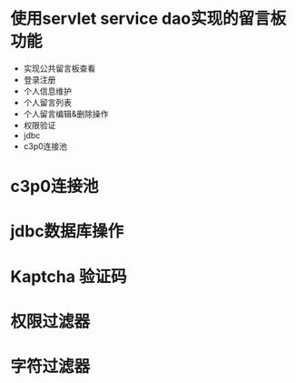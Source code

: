 # 使用servlet service dao实现的留言板功能
- 实现公共留言板查看
- 登录注册
- 个人信息维护
- 个人留言列表
- 个人留言编辑&删除操作
- 权限验证
- jdbc
- c3p0连接池
# c3p0连接池
# jdbc数据库操作
# Kaptcha 验证码
# 权限过滤器
# 字符过滤器